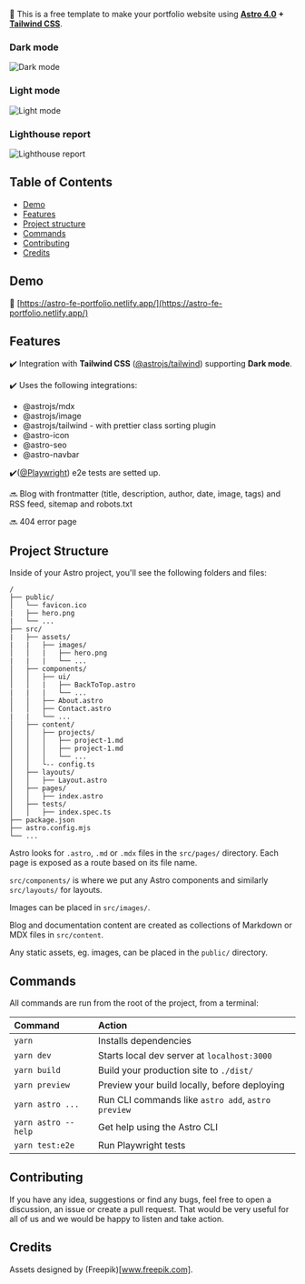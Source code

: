 💫 This is a free template to make your portfolio website using **[Astro 4.0](https://astro.build/) + [Tailwind CSS](https://tailwindcss.com/)**.

### Dark mode

![Dark mode](https://github.com/veranikabarel/astro-portfolio/assets/48052206/240ab82d-8896-412e-8f52-5cf10d42b1db)

### Light mode

![Light mode](https://github.com/veranikabarel/astro-portfolio/assets/48052206/bfa88b30-6dcf-4d5f-bf28-efc3caa27d0f)

### Lighthouse report

![Lighthouse report](https://github.com/veranikabarel/astro-portfolio/assets/48052206/e7ad23a4-1a9b-477e-a13e-a321ce6bd3d6)

## Table of Contents

- [Demo](#demo)
- [Features](#features)
- [Project structure](#project-structure)
- [Commands](#commands)
- [Contributing](#contributing)
- [Credits](#credits)

## Demo

📌 [https://astro-fe-portfolio.netlify.app/](https://astro-fe-portfolio.netlify.app/)

## Features

✔️ Integration with **Tailwind CSS** ([@astrojs/tailwind](https://docs.astro.build/en/guides/integrations-guide/tailwind/)) supporting **Dark mode**.

✔️ Uses the following integrations:

- @astrojs/mdx
- @astrojs/image
- @astrojs/tailwind - with prettier class sorting plugin
- @astro-icon
- @astro-seo
- @astro-navbar

✔️([@Playwright](https://github.com/microsoft/playwright)) e2e tests are setted up.

🔜 Blog with frontmatter (title, description, author, date, image, tags) and RSS feed, sitemap and robots.txt

🔜 404 error page

## Project Structure

Inside of your Astro project, you'll see the following folders and files:

```
/
├── public/
│   └── favicon.ico
|   ├── hero.png
|   └── ...
├── src/
|   ├── assets/
|   |   ├── images/
│   │   |   ├── hero.png
|   |   |   └── ...
│   ├── components/
│   │   ├── ui/
│   │   |   ├── BackToTop.astro
|   |   |   └── ...
│   │   ├── About.astro
│   │   ├── Contact.astro
|   |   └── ...
│   ├── content/
│   │   ├── projects/
│   │   │   ├── project-1.md
│   │   │   ├── project-1.md
│   │   │   └── ...
│   │   └-- config.ts
│   ├── layouts/
│   │   ├── Layout.astro
│   ├── pages/
│   │   ├── index.astro
│   ├── tests/
│   │   ├── index.spec.ts
├── package.json
├── astro.config.mjs
└── ...
```

Astro looks for `.astro`, `.md` or `.mdx` files in the `src/pages/` directory. Each page is exposed as a route based on its file name.

`src/components/` is where we put any Astro components and similarly `src/layouts/` for layouts.

Images can be placed in `src/images/`.

Blog and documentation content are created as collections of Markdown or MDX files in `src/content`.

Any static assets, eg. images, can be placed in the `public/` directory.

## Commands

All commands are run from the root of the project, from a terminal:

| Command             | Action                                             |
| :------------------ | :------------------------------------------------- |
| `yarn`              | Installs dependencies                              |
| `yarn dev`          | Starts local dev server at `localhost:3000`        |
| `yarn build`        | Build your production site to `./dist/`            |
| `yarn preview`      | Preview your build locally, before deploying       |
| `yarn astro ...`    | Run CLI commands like `astro add`, `astro preview` |
| `yarn astro --help` | Get help using the Astro CLI                       |
| `yarn test:e2e`     | Run Playwright tests                               |

## Contributing

If you have any idea, suggestions or find any bugs, feel free to open a discussion, an issue or create a pull request.
That would be very useful for all of us and we would be happy to listen and take action.

## Credits

Assets designed by (Freepik)[www.freepik.com].

